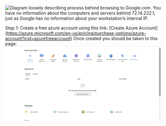 <img alt="Diagram loosely describing process behind browsing to Google.com. You have no information about the computers and servers behind 72.14.222.1, just as Google has no information about your workstation’s internal IP." src="./resources/browsing_internet_light.png" />

Step 1:
Create a free azure account using this link: [Create Azure Account] (https://azure.microsoft.com/en-us/pricing/purchase-options/azure-account?icid=azurefreeaccount)
Once created you should be taken to this page: <img alt="Screenshot of home page on azure." src="./Azure Instructions/azurehomepage.png"/>